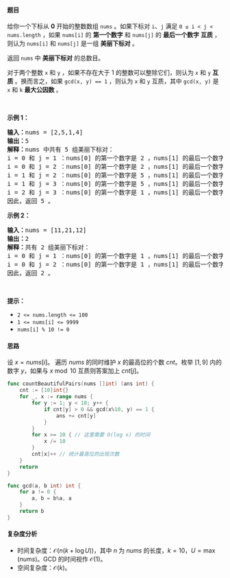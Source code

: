 #### 题目

<p>给你一个下标从 <strong>0</strong> 开始的整数数组 <code>nums</code> 。如果下标对 <code>i</code>、<code>j</code> 满足 <code>0 ≤ i < j < nums.length</code> ，如果 <code>nums[i]</code> 的 <strong>第一个数字</strong> 和 <code>nums[j]</code> 的 <strong>最后一个数字</strong> <strong>互质</strong> ，则认为 <code>nums[i]</code> 和 <code>nums[j]</code> 是一组 <strong>美丽下标对</strong> 。</p>

<p>返回 <code>nums</code> 中 <strong>美丽下标对</strong> 的总数目。</p>

<p>对于两个整数 <code>x</code> 和 <code>y</code> ，如果不存在大于 1 的整数可以整除它们，则认为 <code>x</code> 和 <code>y</code> <strong>互质</strong> 。换而言之，如果 <code>gcd(x, y) == 1</code> ，则认为 <code>x</code> 和 <code>y</code> 互质，其中 <code>gcd(x, y)</code> 是 <code>x</code> 和 <code>k</code> <strong>最大公因数</strong> 。</p>

<p> </p>

<p><strong>示例 1：</strong></p>

<pre><strong>输入：</strong>nums = [2,5,1,4]
<strong>输出：</strong>5
<strong>解释：</strong>nums 中共有 5 组美丽下标对：
i = 0 和 j = 1 ：nums[0] 的第一个数字是 2 ，nums[1] 的最后一个数字是 5 。2 和 5 互质，因此 gcd(2,5) == 1 。
i = 0 和 j = 2 ：nums[0] 的第一个数字是 2 ，nums[1] 的最后一个数字是 1 。2 和 5 互质，因此 gcd(2,1) == 1 。
i = 1 和 j = 2 ：nums[0] 的第一个数字是 5 ，nums[1] 的最后一个数字是 1 。2 和 5 互质，因此 gcd(5,1) == 1 。
i = 1 和 j = 3 ：nums[0] 的第一个数字是 5 ，nums[1] 的最后一个数字是 4 。2 和 5 互质，因此 gcd(5,4) == 1 。
i = 2 和 j = 3 ：nums[0] 的第一个数字是 1 ，nums[1] 的最后一个数字是 4 。2 和 5 互质，因此 gcd(1,4) == 1 。
因此，返回 5 。
</pre>

<p><strong>示例 2：</strong></p>

<pre><strong>输入：</strong>nums = [11,21,12]
<strong>输出：</strong>2
<strong>解释：</strong>共有 2 组美丽下标对：
i = 0 和 j = 1 ：nums[0] 的第一个数字是 1 ，nums[1] 的最后一个数字是 1 。gcd(1,1) == 1 。
i = 0 和 j = 2 ：nums[0] 的第一个数字是 1 ，nums[1] 的最后一个数字是 2 。gcd(1,2) == 1 。
因此，返回 2 。</pre>

<p> </p>

<p><strong>提示：</strong></p>

<ul>
	<li><code>2 <= nums.length <= 100</code></li>
	<li><code>1 <= nums[i] <= 9999</code></li>
	<li><code>nums[i] % 10 != 0</code></li>
</ul>

#### 思路

设 $x=\textit{nums}[i]$。
遍历 $\textit{nums}$ 的同时维护 $x$ 的最高位的个数 $\textit{cnt}$。枚举 $[1,9]$ 内的数字 $y$，如果与 $x\bmod 10$ 互质则答案加上 $\textit{cnt}[j]$。

```go  
func countBeautifulPairs(nums []int) (ans int) {
	cnt := [10]int{}
	for _, x := range nums {
		for y := 1; y < 10; y++ {
			if cnt[y] > 0 && gcd(x%10, y) == 1 {
				ans += cnt[y]
			}
		}
		for x >= 10 { // 这里需要 O(log x) 的时间
			x /= 10
		}
		cnt[x]++ // 统计最高位的出现次数
	}
	return
}

func gcd(a, b int) int {
	for a != 0 {
		a, b = b%a, a
	}
	return b
}
```

#### 复杂度分析

- 时间复杂度：$\mathcal{O}(n(k+\log U))$，其中 $n$ 为 $\textit{nums}$ 的长度，$k=10$，$U=\max(\textit{nums})$。GCD 的时间视作 $\mathcal{O}(1)$。
- 空间复杂度：$\mathcal{O}(k)$。

